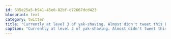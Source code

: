 ```yaml
---
id: 635e25a5-b941-45e0-82bf-c72667dcd423
blueprint: text
category: twitter
title: "Currently at level 3 of yak-shaving. Almost didn't tweet this because I got distracted re-re-arranging my dev bookmarks"
caption: "Currently at level 3 of yak-shaving. Almost didn't tweet this because I got distracted re-re-arranging my dev bookmarks"
---
```

